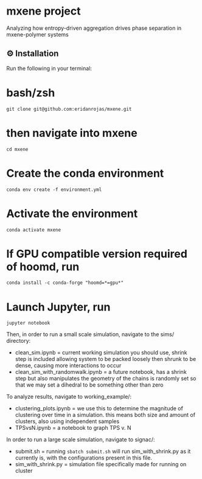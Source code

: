 # mxene project
Analyzing how entropy-driven aggregation drives phase separation in mxene-polymer systems

## ⚙️ Installation

Run the following in your terminal:

# bash/zsh
`git clone git@github.com:eridanrojas/mxene.git`

# then navigate into mxene
`cd mxene`

# Create the conda environment
`conda env create -f environment.yml`

# Activate the environment
`conda activate mxene`

# If GPU compatible version required of hoomd, run
`conda install -c conda-forge "hoomd=*=gpu*"`

# Launch Jupyter, run

`jupyter notebook`


Then, in order to run a small scale simulation, navigate to the sims/ directory:

- clean_sim.ipynb = current working simulation you should use, shrink step is included allowing system to be packed loosely then shrunk to be dense, causing more interactions to occur
- clean_sim_with_randomwalk.ipynb = a future notebook, has a shrink step but also manipulates the geometry of the chains is randomly set so that we may set a dihedral to be something other than zero

To analyze results, navigate to working_example/:

- clustering_plots.ipynb = we use this to determine the magnitude of clustering over time in a simulation. this means both size and amount of clusters, also using independent samples
- TPSvsN.ipynb = a notebook to graph TPS v. N

In order to run a large scale simulation, navigate to signac/:

- submit.sh = running `sbatch submit.sh` will run sim_with_shrink.py as it currently is, with the configurations present in this file.
- sim_with_shrink.py = simulation file specifically made for running on cluster
